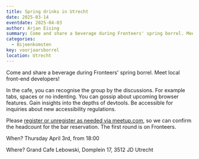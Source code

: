 ```yaml
---
title: Spring drinks in Utrecht
date: 2025-03-14
eventdate: 2025-04-03
author: Arjan Eising
summary: Come and share a beverage during Fronteers' spring borrel. Meet local front-end developers!
categories:
  - Bijeenkomsten
key: voorjaarsborrel
location: Utrecht
---
```


Come and share a beverage during Fronteers' spring borrel. Meet local front-end developers!

In the cafe, you can recognise the group by the discussions. For example tabs, spaces or no indenting. You can gossip about upcoming browser features. Gain insights into the depths of devtools. Be accessible for inquiries about new accessibility regulations.

Please [register or unregister as needed via meetup.com](https://www.meetup.com/nl-NL/fronteers-nl/events/306719653/), so we can confirm the headcount for the bar reservation. The first round is on Fronteers.

When? Thursday April 3rd, from 18:00

Where? Grand Cafe Lebowski, Domplein 17, 3512 JD Utrecht
